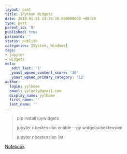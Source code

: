 ```yaml
---
layout: post
title: IPython Widgets
date: 2018-01-31 14:39:19.000000000 +08:00
type: post
parent_id: '0'
published: true
password: ''
status: publish
categories: [System, Windows]
tags:
- jupyter
- widgets
meta:
  _edit_last: '1'
  _yoast_wpseo_content_score: '30'
  _yoast_wpseo_primary_category: '12'
author:
  login: yylhome
  email: yylonly@gmail.com
  display_name: yylhome
  first_name: ''
  last_name: ''
---
```

<blockquote>pip install ipywidgets</p>
<p>jupyter nbextension enable --py widgetsnbextension</p>
<p>jupyter nbextension list</p></blockquote>
<p><a href="http://daas.mydreamy.net/wp-content/uploads/2018/01/Untitled1-2.html">Notebook</a></p>
